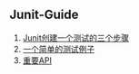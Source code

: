 ## Junit-Guide

1. [Junit创建一个测试的三个步骤](https://github.com/yqbgq/Studying-Java/blob/master/重要框架或包/Junit/Junit创建一个测试的三个步骤.md)
2. [一个简单的测试例子](https://github.com/yqbgq/Studying-Java/blob/master/重要框架或包/Junit/一个简单的测试例子.md)
3. [重要API](https://github.com/yqbgq/Studying-Java/blob/master/重要框架或包/Junit/重要API.md)
